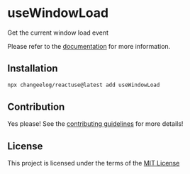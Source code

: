 # useWindowLoad

Get the current window load event

Please refer to the [documentation](#) for more information.

## Installation

```bash
npx changeelog/reactuse@latest add useWindowLoad
```

## Contribution

Yes please! See the [contributing guidelines](/CONTRIBUTING.md) for more details!

## License

This project is licensed under the terms of the [MIT License](/LICENSE)
